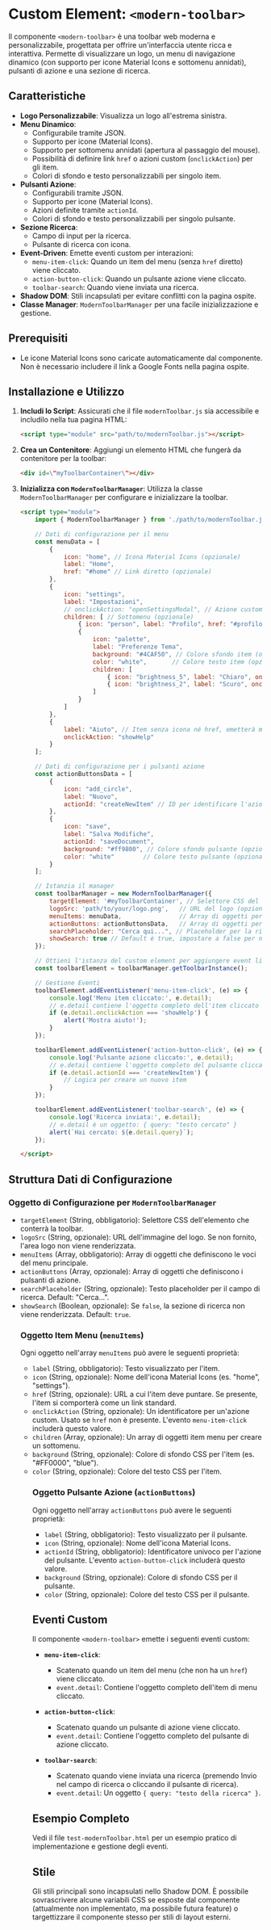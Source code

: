 # Custom Element: `<modern-toolbar>`

Il componente `<modern-toolbar>` è una toolbar web moderna e personalizzabile, progettata per offrire un'interfaccia utente ricca e interattiva. Permette di visualizzare un logo, un menu di navigazione dinamico (con supporto per icone Material Icons e sottomenu annidati), pulsanti di azione e una sezione di ricerca.

## Caratteristiche

-   **Logo Personalizzabile**: Visualizza un logo all'estrema sinistra.
-   **Menu Dinamico**:
    -   Configurabile tramite JSON.
    -   Supporto per icone (Material Icons).
    -   Supporto per sottomenu annidati (apertura al passaggio del mouse).
    -   Possibilità di definire link `href` o azioni custom (`onclickAction`) per gli item.
    -   Colori di sfondo e testo personalizzabili per singolo item.
-   **Pulsanti Azione**:
    -   Configurabili tramite JSON.
    -   Supporto per icone (Material Icons).
    -   Azioni definite tramite `actionId`.
    -   Colori di sfondo e testo personalizzabili per singolo pulsante.
-   **Sezione Ricerca**:
    -   Campo di input per la ricerca.
    -   Pulsante di ricerca con icona.
-   **Event-Driven**: Emette eventi custom per interazioni:
    -   `menu-item-click`: Quando un item del menu (senza `href` diretto) viene cliccato.
    -   `action-button-click`: Quando un pulsante azione viene cliccato.
    -   `toolbar-search`: Quando viene inviata una ricerca.
-   **Shadow DOM**: Stili incapsulati per evitare conflitti con la pagina ospite.
-   **Classe Manager**: `ModernToolbarManager` per una facile inizializzazione e gestione.

## Prerequisiti

-   Le icone Material Icons sono caricate automaticamente dal componente. Non è necessario includere il link a Google Fonts nella pagina ospite.

## Installazione e Utilizzo

1.  **Includi lo Script**:
    Assicurati che il file `modernToolbar.js` sia accessibile e includilo nella tua pagina HTML:
    ```html
    <script type="module" src="path/to/modernToolbar.js"></script>
    ```

2.  **Crea un Contenitore**:
    Aggiungi un elemento HTML che fungerà da contenitore per la toolbar:
    ```html
    <div id=\"myToolbarContainer\"></div>
    ```

3.  **Inizializza con `ModernToolbarManager`**:
    Utilizza la classe `ModernToolbarManager` per configurare e inizializzare la toolbar.

    ```html
    <script type="module">
        import { ModernToolbarManager } from './path/to/modernToolbar.js';

        // Dati di configurazione per il menu
        const menuData = [
            {
                icon: "home", // Icona Material Icons (opzionale)
                label: "Home",
                href: "#home" // Link diretto (opzionale)
            },
            {
                icon: "settings",
                label: "Impostazioni",
                // onclickAction: "openSettingsModal", // Azione custom (opzionale, se non c'è href)
                children: [ // Sottomenu (opzionale)
                    { icon: "person", label: "Profilo", href: "#profilo" },
                    {
                        icon: "palette",
                        label: "Preferenze Tema",
                        background: "#4CAF50", // Colore sfondo item (opzionale)
                        color: "white",       // Colore testo item (opzionale)
                        children: [
                            { icon: "brightness_5", label: "Chiaro", onclickAction: "setThemeLight" },
                            { icon: "brightness_2", label: "Scuro", onclickAction: "setThemeDark" }
                        ]
                    }
                ]
            },
            {
                label: "Aiuto", // Item senza icona né href, emetterà menu-item-click
                onclickAction: "showHelp"
            }
        ];

        // Dati di configurazione per i pulsanti azione
        const actionButtonsData = [
            {
                icon: "add_circle",
                label: "Nuovo",
                actionId: "createNewItem" // ID per identificare l'azione nell'evento
            },
            {
                icon: "save",
                label: "Salva Modifiche",
                actionId: "saveDocument",
                background: "#ff9800", // Colore sfondo pulsante (opzionale)
                color: "white"        // Colore testo pulsante (opzionale)
            }
        ];

        // Istanzia il manager
        const toolbarManager = new ModernToolbarManager({
            targetElement: '#myToolbarContainer', // Selettore CSS del contenitore
            logoSrc: 'path/to/your/logo.png',   // URL del logo (opzionale)
            menuItems: menuData,                // Array di oggetti per il menu
            actionButtons: actionButtonsData,   // Array di oggetti per i pulsanti azione (opzionale)
            searchPlaceholder: "Cerca qui...", // Placeholder per la ricerca (opzionale)
            showSearch: true // Default è true, impostare a false per nascondere la ricerca
        });

        // Ottieni l'istanza del custom element per aggiungere event listener
        const toolbarElement = toolbarManager.getToolbarInstance();

        // Gestione Eventi
        toolbarElement.addEventListener('menu-item-click', (e) => {
            console.log('Menu item cliccato:', e.detail);
            // e.detail contiene l'oggetto completo dell'item cliccato
            if (e.detail.onclickAction === 'showHelp') {
                alert('Mostra aiuto!');
            }
        });

        toolbarElement.addEventListener('action-button-click', (e) => {
            console.log('Pulsante azione cliccato:', e.detail);
            // e.detail contiene l'oggetto completo del pulsante cliccato
            if (e.detail.actionId === 'createNewItem') {
                // Logica per creare un nuovo item
            }
        });

        toolbarElement.addEventListener('toolbar-search', (e) => {
            console.log('Ricerca inviata:', e.detail);
            // e.detail è un oggetto: { query: "testo cercato" }
            alert(`Hai cercato: ${e.detail.query}`);
        });

    </script>
    ```

## Struttura Dati di Configurazione

### Oggetto di Configurazione per `ModernToolbarManager`

-   `targetElement` (String, obbligatorio): Selettore CSS dell'elemento che conterrà la toolbar.
-   `logoSrc` (String, opzionale): URL dell'immagine del logo. Se non fornito, l'area logo non viene renderizzata.
-   `menuItems` (Array<Object>, obbligatorio): Array di oggetti che definiscono le voci del menu principale.
-   `actionButtons` (Array<Object>, opzionale): Array di oggetti che definiscono i pulsanti di azione.
-   `searchPlaceholder` (String, opzionale): Testo placeholder per il campo di ricerca. Default: "Cerca...".
-   `showSearch` (Boolean, opzionale): Se `false`, la sezione di ricerca non viene renderizzata. Default: `true`.

### Oggetto Item Menu (`menuItems`)

Ogni oggetto nell'array `menuItems` può avere le seguenti proprietà:

-   `label` (String, obbligatorio): Testo visualizzato per l'item.
-   `icon` (String, opzionale): Nome dell'icona Material Icons (es. "home", "settings").
-   `href` (String, opzionale): URL a cui l'item deve puntare. Se presente, l'item si comporterà come un link standard.
-   `onclickAction` (String, opzionale): Un identificatore per un'azione custom. Usato se `href` non è presente. L'evento `menu-item-click` includerà questo valore.
-   `children` (Array<Object>, opzionale): Un array di oggetti item menu per creare un sottomenu.
-   `background` (String, opzionale): Colore di sfondo CSS per l'item (es. "#FF0000", "blue").
-   `color` (String, opzionale): Colore del testo CSS per l'item.

### Oggetto Pulsante Azione (`actionButtons`)

Ogni oggetto nell'array `actionButtons` può avere le seguenti proprietà:

-   `label` (String, obbligatorio): Testo visualizzato per il pulsante.
-   `icon` (String, opzionale): Nome dell'icona Material Icons.
-   `actionId` (String, obbligatorio): Identificatore univoco per l'azione del pulsante. L'evento `action-button-click` includerà questo valore.
-   `background` (String, opzionale): Colore di sfondo CSS per il pulsante.
-   `color` (String, opzionale): Colore del testo CSS per il pulsante.

## Eventi Custom

Il componente `<modern-toolbar>` emette i seguenti eventi custom:

-   **`menu-item-click`**:
    -   Scatenato quando un item del menu (che non ha un `href`) viene cliccato.
    -   `event.detail`: Contiene l'oggetto completo dell'item di menu cliccato.

-   **`action-button-click`**:
    -   Scatenato quando un pulsante di azione viene cliccato.
    -   `event.detail`: Contiene l'oggetto completo del pulsante di azione cliccato.

-   **`toolbar-search`**:
    -   Scatenato quando viene inviata una ricerca (premendo Invio nel campo di ricerca o cliccando il pulsante di ricerca).
    -   `event.detail`: Un oggetto `{ query: "testo della ricerca" }`.

## Esempio Completo

Vedi il file `test-modernToolbar.html` per un esempio pratico di implementazione e gestione degli eventi.

## Stile

Gli stili principali sono incapsulati nello Shadow DOM. È possibile sovrascrivere alcune variabili CSS se esposte dal componente (attualmente non implementato, ma possibile futura feature) o targettizzare il componente stesso per stili di layout esterni.
